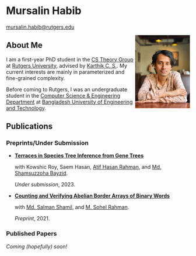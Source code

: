 # Mursalin Habib

[mursalin.habib@rutgers.edu](mailto:mursalin.habib@rutgers.edu)
<!-- - Room Number: **Add Room Number Here** -->

<img src="/files/website-photo.jpg" alt="Mursalin Habib's Photo" style="float:right; width:150px;">

## About Me

I am a first-year PhD student in the [CS Theory Group](https://theory.cs.rutgers.edu/) at [Rutgers University](https://www.rutgers.edu/), advised by [Karthik C. S.](http://karthikcs.org/). My current interests are mainly in parameterized and fine-grained complexity.

Before coming to Rutgers, I was an undergraduate student in the [Computer Science & Engineering Department](https://cse.buet.ac.bd/) at [Bangladesh University of Engineering and Technology](https://www.buet.ac.bd/).

## Publications

### Preprints/Under Submission

- **[Terraces in Species Tree Inference from Gene Trees](https://www.biorxiv.org/content/10.1101/2022.11.21.517454v2)**
  
   with Kowshic Roy, Saem Hasan, [Atif Hasan Rahman](https://cse.buet.ac.bd/faculty_list/detail/atif), and [Md. Shamsuzzoha Bayzid](https://cse.buet.ac.bd/faculty_list/detail/bayzid).
  
   _Under submission_, 2023.
- **[Counting and Verifying Abelian Border Arrays of Binary Words](https://arxiv.org/abs/2111.00259)**
  
   with  [Md. Salman Shamil](https://s-shamil.github.io/), and [M. Sohel Rahman](https://cse.buet.ac.bd/faculty_list/detail/msrahman).
  
   _Preprint_, 2021. 

### Published Papers

<!-- - **[Title of the paper](LINK_TO_PAPER)**
  - Coauthors: Author1, Author2, etc.
  - Venue: XYZ Journal, Year -->
_Coming (hopefully) soon!_
